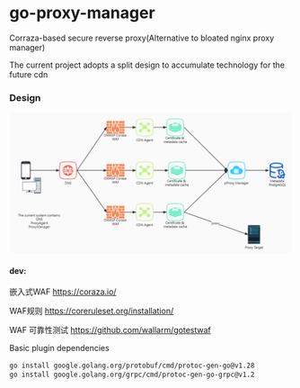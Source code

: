 # go-proxy-manager

Corraza-based secure reverse proxy(Alternative to bloated nginx proxy manager)

The current project adopts a split design to accumulate technology for the future cdn

### Design

![](./README/cdn-awf-dz.jpg)

#### dev: 

嵌入式WAF https://coraza.io/

WAF规则 https://coreruleset.org/installation/

WAF 可靠性测试 https://github.com/wallarm/gotestwaf

Basic plugin dependencies

``` 
go install google.golang.org/protobuf/cmd/protoc-gen-go@v1.28
go install google.golang.org/grpc/cmd/protoc-gen-go-grpc@v1.2
```
